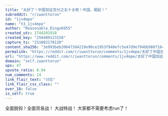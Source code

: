 ```yaml
---
title: "太好了！中国加征百分之五十关税！中国，崛起！"
subreddit: "r/iwanttorun"
id: "1jv4mpe"
name: "t3_1jv4mpe"
author: "Reasonable_Dingo6955"
created_utc: 1744201918
created_key: "250409123158"
capture_ts: "251002170120"
content_sha256: "3e993beb208473d4219e90ce1953f940efc5e47d9e794bb988f164b0057de81a"
permalink: "https://reddit.com/r/iwanttorun/comments/1jv4mpe/太好了中国加征百分之五十关税中国崛起/"
url: "https://www.reddit.com/r/iwanttorun/comments/1jv4mpe/太好了中国加征百分之五十关税中国崛起/"
domain: "self.iwanttorun"
ups: 47
upvote_ratio: 0.94
num_comments: 14
link_flair_text: "讨论"
link_flair_css_class: ""
over_18: false
is_self: true
---
```


全面脱钩！全面贸易战！ 大战特战！ 大家都不需要考虑run了！
